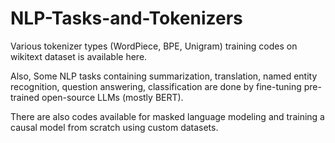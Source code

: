 # NLP-Tasks-and-Tokenizers

Various tokenizer types (WordPiece, BPE, Unigram) training codes on wikitext dataset is available here.

Also, Some NLP tasks containing summarization, translation, named entity recognition, question answering, classification are done by fine-tuning pre-trained open-source LLMs (mostly BERT).

There are also codes available for masked language modeling and training a causal model from scratch using custom datasets.
